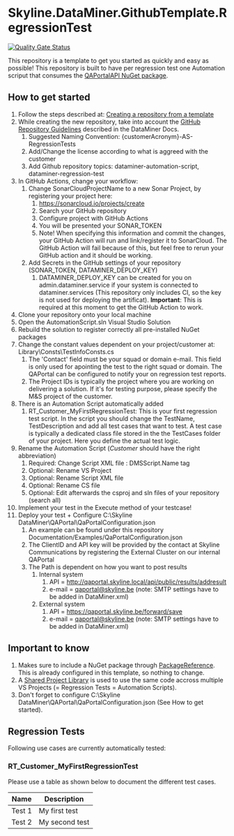 # Skyline.DataMiner.GithubTemplate.RegressionTest

[![Quality Gate Status](https://sonarcloud.io/api/project_badges/measure?project=SkylineCommunications_Skyline.DataMiner.GithubTemplate.RegressionTest&metric=alert_status&token=29f9cdf6df4a18b09c66e7cae2ba628ae472f17b)](https://sonarcloud.io/summary/new_code?id=SkylineCommunications_Skyline.DataMiner.GithubTemplate.RegressionTest)

This repository is a template to get you started as quickly and easy as possible!
This repository is built to have per regression test one Automation scriput that consumes the [QAPortalAPI NuGet package](https://github.com/SkylineCommunications/Skyline.DataMiner.Utils.QAPortalAPI).

## How to get started

1. Follow the steps described at: [Creating a repository from a template](https://docs.github.com/en/repositories/creating-and-managing-repositories/creating-a-repository-from-a-template#creating-a-repository-from-a-template)
2. While creating the new repository, take into account the [GitHub Repository Guidelines](https://docs.dataminer.services/develop/CICD/Skyline%20Communications/Github/Use_Github_Guidelines.html) described in the DataMiner Docs. 
    1. Suggested Naming Convention: {customerAcronym}-AS-RegressionTests
    2. Add/Change the license according to what is aggreed with the customer
    3. Add Github repository topics: dataminer-automation-script, dataminer-regression-test
3. In GitHub Actions, change your workflow:
    1. Change SonarCloudProjectName to a new Sonar Project, by registering your project here:
        1. https://sonarcloud.io/projects/create
        2. Search your GitHub repository
        3. Configure project with GitHub Actions
        4. You will be presented your SONAR_TOKEN
        5. Note! When specifying this information and commit the changes, your GitHub Action will run and link/register it to SonarCloud. The GitHub Action will fail because of this, but feel free to rerun your GitHub action and it should be working.
    3. Add Secrets in the GitHub settings of your repository (SONAR_TOKEN, DATAMINER_DEPLOY_KEY)
       1. DATAMINER_DEPLOY_KEY can be created for you on admin.dataminer.service if your system is connected to dataminer.services (This repository only includes CI, so the key is not used for deploying the artificat). **Important**: This is required at this moment to get the GitHub Action to work.
5. Clone your repository onto your local machine
6. Open the AutomationScript.sln Visual Studio Solution
7. Rebuild the solution to register correctly all pre-installed NuGet packages
8. Change the constant values dependent on your project/customer at: Library\Consts\TestInfoConsts.cs
    1. The 'Contact' field must be your squad or domain e-mail. This field is only used for apointing the test to the right squad or domain. The QAPortal can be configured to notify your on regression test reports.
    2. The Project IDs is typically the project where you are working on delivering a solution. If it's for testing purpose, please specify the M&S project of the customer.
10. There is an Automation Script automatically added
    1. RT_Customer_MyFirstRegressionTest: This is your first regression test script. In the script you should change the TestName, TestDescription and add all test cases that want to test. A test case is typically a dedicated class file stored in the the TestCases folder of your project. Here you define the actual test logic.
11. Rename the Automation Script (_Customer_ should have the right abbreviation)
    1. Required: Change Script XML file : DMSScript.Name tag
    2. Optional: Rename VS Project
    3. Optional: Rename Script XML file 
    4. Optional: Rename CS file
    5. Optional: Edit afterwards the csproj and sln files of your repository (search all)
12. Implement your test in the Execute method of your testcase!
13. Deploy your test + Configure C:\Skyline DataMiner\QAPortal\QaPortalConfiguration.json
    1. An example can be found under this repository Documentation/Examples/QaPortalConfiguration.json
    2. The ClientID and API key will be provided by the contact at Skyline Communications by registering the External Cluster on our internal QAPortal
    3. The Path is dependent on how you want to post results
        1. 	Internal system
            1. 	API = http://qaportal.skyline.local/api/public/results/addresult
            2. 	e-mail = qaportal@skyline.be (note: SMTP settings have to be added in DataMiner.xml)
        3. 	External system
            1. API = https://qaportal.skyline.be/forward/save
            2. e-mail = qaportal@skyline.be (note: SMTP settings have to be added in DataMiner.xml)
    
## Important to know

1. Makes sure to include a NuGet package through [PackageReference](https://learn.microsoft.com/en-us/nuget/consume-packages/package-references-in-project-files). This is already configured in this template, so nothing to change.
2. A [Shared Project Library](https://learn.microsoft.com/en-us/xamarin/cross-platform/app-fundamentals/shared-projects?tabs=windows#what-is-a-shared-project) is used to use the same code accross multiple VS Projects (= Regression Tests = Automation Scripts).
3. Don't forget to configure C:\Skyline DataMiner\QAPortal\QaPortalConfiguration.json (See How to get started).

## Regression Tests

Following use cases are currently automatically tested:

### RT_Customer_MyFirstRegressionTest

Please use a table as shown below to document the different test cases.

| Name | Description |
|--|--|
|Test 1|My first test|
|Test 2|My second test|
